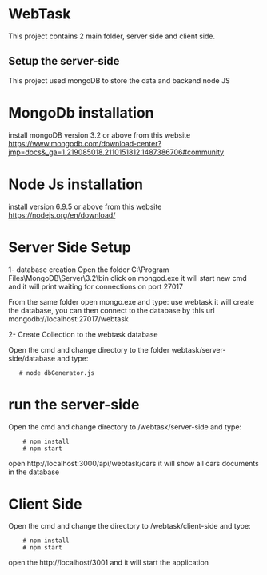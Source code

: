 # WebTask

This project contains 2 main folder, server side and client side.

Setup the server-side
---------------------

This project used mongoDB to store the data and backend node JS 

# MongoDb installation
install mongoDB version 3.2 or above from this website https://www.mongodb.com/download-center?jmp=docs&_ga=1.219085018.2110151812.1487386706#community


# Node Js installation

install version 6.9.5 or above from this website
https://nodejs.org/en/download/


# Server Side Setup
         
   1- database creation
Open the folder C:\Program Files\MongoDB\Server\3.2\bin click on mongod.exe it will start new cmd and it will print waiting for connections on port 27017

From the same folder open mongo.exe and type:  use webtask
it will create the database, you can then connect to the database by this url  mongodb://localhost:27017/webtask

        
  2- Create Collection to the webtask database

Open the cmd and change directory to the folder webtask/server-side/database and type:

       # node dbGenerator.js 


# run the server-side 

Open the cmd and change directory to /webtask/server-side and type:
           
        # npm install
        # npm start


open http://localhost:3000/api/webtask/cars it will show all cars documents in the database


# Client Side

Open the cmd and change the directory to /webtask/client-side  and tyoe:
      
        # npm install
        # npm start
 
 open the http://localhost/3001 and it will start the application


